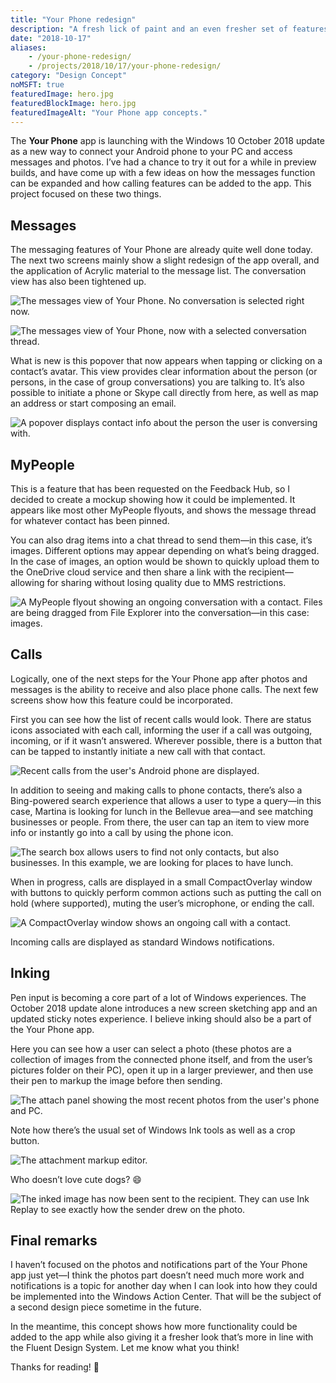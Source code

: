 ```yaml
---
title: "Your Phone redesign"
description: "A fresh lick of paint and an even fresher set of features."
date: "2018-10-17"
aliases: 
    - /your-phone-redesign/
    - /projects/2018/10/17/your-phone-redesign/
category: "Design Concept"
noMSFT: true
featuredImage: hero.jpg
featuredBlockImage: hero.jpg
featuredImageAlt: "Your Phone app concepts."
---
```


The **Your Phone** app is launching with the Windows 10 October 2018 update as a new way to connect your Android phone to your PC and access messages and photos. I’ve had a chance to try it out for a while in preview builds, and have come up with a few ideas on how the messages function can be expanded and how calling features can be added to the app. This project focused on these two things.
<!--more-->

## Messages

The messaging features of Your Phone are already quite well done today. The next two screens mainly show a slight redesign of the app overall, and the application of Acrylic material to the message list. The conversation view has also been tightened up.

![The messages view of Your Phone. No conversation is selected right now.](./YP_Messages.jpg)

![The messages view of Your Phone, now with a selected conversation thread.](./YP_Messages_Selected.jpg)

What is new is this popover that now appears when tapping or clicking on a contact’s avatar. This view provides clear information about the person (or persons, in the case of group conversations) you are talking to. It’s also possible to initiate a phone or Skype call directly from here, as well as map an address or start composing an email.

![A popover displays contact info about the person the user is conversing with.](./YP_Messages_SelectedInfo.jpg)

## MyPeople

This is a feature that has been requested on the Feedback Hub, so I decided to create a mockup showing how it could be implemented. It appears like most other MyPeople flyouts, and shows the message thread for whatever contact has been pinned.

You can also drag items into a chat thread to send them—in this case, it’s images. Different options may appear depending on what’s being dragged. In the case of images, an option would be shown to quickly upload them to the OneDrive cloud service and then share a link with the recipient—allowing for sharing without losing quality due to MMS restrictions.

![A MyPeople flyout showing an ongoing conversation with a contact. Files are being dragged from File Explorer into the conversation—in this case: images.](./YP_Messages_MyPeople.jpg)

## Calls

Logically, one of the next steps for the Your Phone app after photos and messages is the ability to receive and also place phone calls. The next few screens show how this feature could be incorporated.

First you can see how the list of recent calls would look. There are status icons associated with each call, informing the user if a call was outgoing, incoming, or if it wasn’t answered. Wherever possible, there is a button that can be tapped to instantly initiate a new call with that contact.

![Recent calls from the user's Android phone are displayed.](./YP_Calls.jpg)

In addition to seeing and making calls to phone contacts, there’s also a Bing-powered search experience that allows a user to type a query—in this case, Martina is looking for lunch in the Bellevue area—and see matching businesses or people. From there, the user can tap an item to view more info or instantly go into a call by using the phone icon.

![The search box allows users to find not only contacts, but also businesses. In this example, we are looking for places to have lunch.](./YP_Calls_Search.jpg)

When in progress, calls are displayed in a small CompactOverlay window with buttons to quickly perform common actions such as putting the call on hold (where supported), muting the user’s microphone, or ending the call.

![A CompactOverlay window shows an ongoing call with a contact.](./YP_Calls_CompactOverlay.jpg)

Incoming calls are displayed as standard Windows notifications.

## Inking

Pen input is becoming a core part of a lot of Windows experiences. The October 2018 update alone introduces a new screen sketching app and an updated sticky notes experience. I believe inking should also be a part of the Your Phone app.

Here you can see how a user can select a photo (these photos are a collection of images from the connected phone itself, and from the user’s pictures folder on their PC), open it up in a larger previewer, and then use their pen to markup the image before then sending.

![The attach panel showing the most recent photos from the user's phone and PC.](YP_Messages_Attatch.jpg)

Note how there’s the usual set of Windows Ink tools as well as a crop button.

![The attachment markup editor.](./YP_Messages_AttatchMarkup.jpg)

Who doesn’t love cute dogs? 😄

![The inked image has now been sent to the recipient. They can use Ink Replay to see exactly how the sender drew on the photo.](./YP_Messages_AttatchSent.jpg)

## Final remarks

I haven’t focused on the photos and notifications part of the Your Phone app just yet—I think the photos part doesn’t need much more work and notifications is a topic for another day when I can look into how they could be implemented into the Windows Action Center. That will be the subject of a second design piece sometime in the future.

In the meantime, this concept shows how more functionality could be added to the app while also giving it a fresher look that’s more in line with the Fluent Design System. Let me know what you think!

Thanks for reading! 🙂